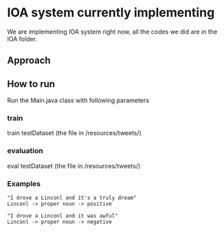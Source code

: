 # IOA system currently implementing
We are implementing IOA system right now, all the codes we did are in the IOA folder.

## Approach


## How to run
Run the Main.java class with following parameters
### train
train testDataset (the file in /resources/tweets/)
### evaluation
eval testDataset (the file in /resources/tweets/)

### Examples
    "I drove a Linconl and it's a truly dream" 
    Linconl -> proper noun -> positive

    "I drove a Linconl and it was awful"
    Linconl -> proper noun -> negative
    
